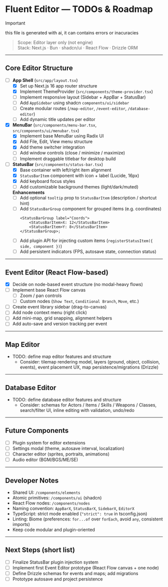# Fluent Editor — TODOs & Roadmap

> [!IMPORTANT]
> this file is generated with ai, it can contains errors or inacuracies

> Scope: Editor layer only (not engine)\
> Stack: Next.js · Bun · shadcn/ui · React Flow · Drizzle ORM

---

## Core Editor Structure

- [ ] **App Shell** (`src/app/layout.tsx`)
  - [x] Set up Next.js 16 app router structure
  - [x] Implement ThemeProvider (`src/components/theme-provider.tsx`)
  - [ ] Implement responsive layout (Sidebar + AppBar + StatusBar)
  - [ ] Add `AppSidebar` using shadcn `components/ui/sidebar`
  - [ ] Create modular routes (`/map-editor`, `/event-editor`,
        `/database-editor`)
  - [ ] Add dynamic title updates per editor

- [x] **MenuBar** (`src/components/menu-bar.tsx`,
      `src/components/ui/menubar.tsx`)
  - [x] Implement base MenuBar using Radix UI
  - [x] Add File, Edit, View menu structure
  - [x] Add theme switcher integration
  - [ ] Add window controls (close / minimize / maximize)
  - [ ] Implement draggable titlebar for desktop build

- [ ] **StatusBar** (`src/components/status-bar.tsx`)
  - [x] Base container with left/right item alignment
  - [x] `StatusBarItem` component with icon + label (Lucide, 16px)
  - [x] Add keyboard focus styles
  - [ ] Add customizable background themes (light/dark/muted)

  **Enhancements**
  - [ ] Add optional `tooltip` prop to `StatusBarItem` (description / shortcut
        hint)
  - [ ] Add `StatusBarGroup` component for grouped items (e.g. coordinates)
    ```tsx
    <StatusBarGroup label="Coords">
        <StatusBarItem>X: 12</StatusBarItem>
        <StatusBarItem>Y: 8</StatusBarItem>
    </StatusBarGroup>;
    ```
  - [ ] Add plugin API for injecting custom items
        (`registerStatusItem({ side, component })`)
  - [ ] Add persistent indicators (FPS, autosave state, connection status)

---

## Event Editor (React Flow-based)

- [x] Decide on node-based event structure (no modal-heavy flows)
- [ ] Implement base React Flow canvas
  - [ ] Zoom / pan controls
  - [ ] Custom nodes (`Show Text`, `Conditional Branch`, `Move`, etc.)
- [ ] Create event library sidebar (drag-to-canvas)
- [ ] Add node context menu (right click)
- [ ] Add mini-map, grid snapping, alignment helpers
- [ ] Add auto-save and version tracking per event

---

## Map Editor

- TODO: define map editor features and structure
  - Consider: tilemap rendering model, layers (ground, object, collision,
    events), event placement UX, map persistence/migrations (Drizzle)

---

## Database Editor

- TODO: define database editor features and structure
  - Consider: schemas for Actors / Items / Skills / Weapons / Classes,
    search/filter UI, inline editing with validation, undo/redo

---

## Future Components

- [ ] Plugin system for editor extensions
- [ ] Settings modal (theme, autosave interval, localization)
- [ ] Character editor (sprites, portraits, animations)
- [ ] Audio editor (BGM/BGS/ME/SE)

---

## Developer Notes

- Shared UI: `/components/elements`
- Atomic primitives: `/components/ui` (shadcn)
- React Flow nodes: `/components/nodes`
- Naming convention: `AppBarX`, `StatusBarX`, `SidebarX`, `EditorX`
- TypeScript: strict mode enabled (`"strict": true` in tsconfig.json)
- Linting: Biome (preferences: `for...of` over `forEach`, avoid `any`,
  consistent imports)
- Keep code modular and plugin-oriented

---

## Next Steps (short list)

- [ ] Finalize StatusBar plugin injection system
- [ ] Implement first Event Editor prototype (React Flow canvas + one node)
- [ ] Define Drizzle schemas for events and maps; add migrations
- [ ] Prototype autosave and project persistence
